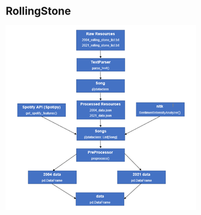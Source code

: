 # RollingStone

<p align="center">
  <img src="/resources/project_structure.png" width="600"/>
</p>

